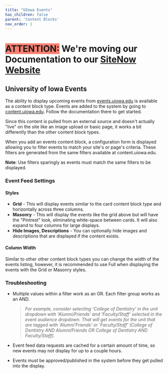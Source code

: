 ```yaml
---
title: "UIowa Events"
has_children: false
parent: 'Content Blocks'
nav_order: 1
---
```

# <span style=background-color:salmon>ATTENTION:</span> We're moving our Documentation to our [SiteNow Website](http://sitenow.uiowa.edu/documentation/content-blocks/uiowa-events)

## University of Iowa Events

The ability to display upcoming events from [events.uiowa.edu](//events.uiowa.edu) is available as a content block type. Events are added to the system by going to [content.uiowa.edu](//content.uiowa.edu). Follow the documentation there to get started.

Since this content is pulled from an external source and doesn't actually "live" on the site like an image upload or basic page, it works a bit differently than the other content block types.

When you add an events content block, a configuration form is displayed allowing you to filter events to match your site's or page's criteria. These filters are generated from the same filters available at content.uiowa.edu.

**Note**: Use filters sparingly as events must match the same filters to be displayed.

### Event Feed Settings

#### Styles

- **Grid** - This will display events similar to the card content block type and horizontally across three columns.
- **Masonry** - This will display the events like the grid above but will have the "Pintrest" look, eliminating white-space between cards. It will also expand to four columns for large displays.
- **Hide Images, Descriptions** - You can optionally hide images and descriptions that are displayed if the content exists.

#### Column Width

Similar to other other content block types you can change the width of the events listing, however, it is recommended to use Full when displaying the events with the Grid or Masonry styles.

### Troubleshooting
- Multiple values within a filter work as an OR. Each filter group works as an AND.

    >_For example, consider selecting 'College of Dentistry' in the unit dropdown with 'Alumni/Friends' and 'Faculty/Staff' selected in the event audience dropdown. That will get events for the unit that are tagged with 'Alumni'Friends' or 'Faculty/Staff' (College of Dentistry AND Alumni/Friends OR College of Dentistry AND Faculty/Staff)._
- Event feed data requests are cached for a certain amount of time, so new events may not display for up to a couple hours.
- Events must be approved/published in the system before they get pulled into the display.
